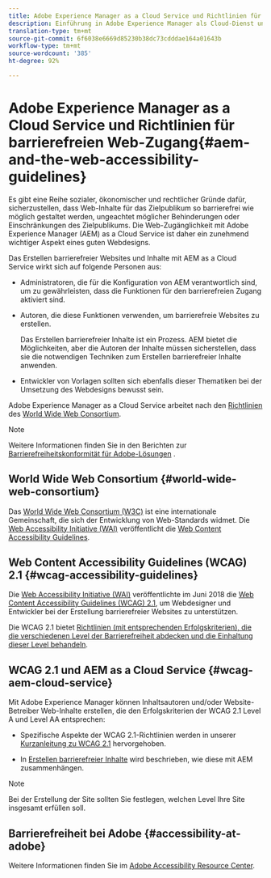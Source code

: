 ```yaml
---
title: Adobe Experience Manager as a Cloud Service und Richtlinien für barrierefreien Web-Zugang
description: Einführung in Adobe Experience Manager als Cloud-Dienst und die Richtlinien zur Web-Zugänglichkeit
translation-type: tm+mt
source-git-commit: 6f6038e6669d85230b38dc73cdddae164a01643b
workflow-type: tm+mt
source-wordcount: '385'
ht-degree: 92%

---
```



# Adobe Experience Manager as a Cloud Service und Richtlinien für barrierefreien Web-Zugang{#aem-and-the-web-accessibility-guidelines}

Es gibt eine Reihe sozialer, ökonomischer und rechtlicher Gründe dafür, sicherzustellen, dass Web-Inhalte für das Zielpublikum so barrierefrei wie möglich gestaltet werden, ungeachtet möglicher Behinderungen oder Einschränkungen des Zielpublikums. Die Web-Zugänglichkeit mit Adobe Experience Manager (AEM) as a Cloud Service ist daher ein zunehmend wichtiger Aspekt eines guten Webdesigns.

Das Erstellen barrierefreier Websites und Inhalte mit AEM as a Cloud Service wirkt sich auf folgende Personen aus:

* Administratoren, die für die Konfiguration von AEM verantwortlich sind, um zu gewährleisten, dass die Funktionen für den barrierefreien Zugang aktiviert sind.

* Autoren, die diese Funktionen verwenden, um barrierefreie Websites zu erstellen.

   Das Erstellen barrierefreier Inhalte ist ein Prozess. AEM bietet die Möglichkeiten, aber die Autoren der Inhalte müssen sicherstellen, dass sie die notwendigen Techniken zum Erstellen barrierefreier Inhalte anwenden.

* Entwickler von Vorlagen sollten sich ebenfalls dieser Thematiken bei der Umsetzung des Webdesigns bewusst sein.

Adobe Experience Manager as a Cloud Service arbeitet nach den [Richtlinien](#wcag-accessibility-guidelines) des [World Wide Web Consortium](#world-wide-web-consortium).

>[!NOTE]
>
> Weitere Informationen finden Sie in den Berichten zur [Barrierefreiheitskonformität für Adobe-Lösungen](https://www.adobe.com/accessibility/compliance.html) .

## World Wide Web Consortium {#world-wide-web-consortium}

Das [World Wide Web Consortium (W3C)](https://www.w3.org/) ist eine internationale Gemeinschaft, die sich der Entwicklung von Web-Standards widmet. Die [Web Accessibility Initiative (WAI)](https://www.w3.org/WAI/) veröffentlicht die [Web Content Accessibility Guidelines](#wcag-accessibility-guidelines).

## Web Content Accessibility Guidelines (WCAG) 2.1 {#wcag-accessibility-guidelines}

Die [Web Accessibility Initiative (WAI)](https://www.w3.org/WAI/) veröffentlichte im Juni 2018 die [Web Content Accessibility Guidelines (WCAG) 2.1](https://www.w3.org/TR/WCAG/), um Webdesigner und Entwickler bei der Erstellung barrierefreier Websites zu unterstützen.

Die WCAG 2.1 bietet [Richtlinien (mit entsprechenden Erfolgskriterien), die die verschiedenen Level der Barrierefreiheit abdecken und die Einhaltung dieser Level behandeln](https://www.w3.org/TR/WCAG/#conformance).

## WCAG 2.1 und AEM as a Cloud Service {#wcag-aem-cloud-service}

Mit Adobe Experience Manager können Inhaltsautoren und/oder Website-Betreiber Web-Inhalte erstellen, die den Erfolgskriterien der WCAG 2.1 Level A und Level AA entsprechen:

* Spezifische Aspekte der WCAG 2.1-Richtlinien werden in unserer [Kurzanleitung zu WCAG 2.1](/help/onboarding/accessibility/quick-guide-wcag.md) hervorgehoben.

* In [Erstellen barrierefreier Inhalte](/help/sites-cloud/authoring/fundamentals/accessible-content.md) wird beschrieben, wie diese mit AEM zusammenhängen.

>[!NOTE]
> 
>Bei der Erstellung der Site sollten Sie festlegen, welchen Level Ihre Site insgesamt erfüllen soll.

<!--
* [Configuring the Rich Text Editor for Producing Accessible Sites](/help/sites-administering/rte-accessible-content.md)
  Guidelines on how administrators can configure AEM for producing accessible content.
-->

<!--
* [Creating Accessible Adaptive Forms](/help/forms/using/creating-accessible-adaptive-forms.md)
  Adobe Experience Manager (AEM) includes a number of features and capabilities that enhance the usability of adaptive forms for users with different abilities. The solution also assists form authors in creating accessible adaptive forms.
-->

## Barrierefreiheit bei Adobe     {#accessibility-at-adobe}

Weitere Informationen finden Sie im [Adobe Accessibility Resource Center](https://www.adobe.com/accessibility/).


